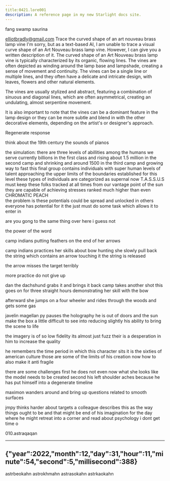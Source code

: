 ```yaml
---
title:0421.lore001
description: A reference page in my new Starlight docs site.
---
```


fang swamp 
saurina 







elliotbradly@gmail.com
Trace the curved shape of an art nouveau brass lamp vine
I'm sorry, but as a text-based AI, I am unable to trace a visual curve shape of an Art Nouveau brass lamp vine. However, I can give you a written description of it. The curved shape of an Art Nouveau brass lamp vine is typically characterized by its organic, flowing lines. The vines are often depicted as winding around the lamp base and lampshade, creating a sense of movement and continuity. The vines can be a single line or multiple lines, and they often have a delicate and intricate design, with leaves, flowers and other natural elements.

The vines are usually stylized and abstract, featuring a combination of sinuous and diagonal lines, which are often asymmetrical, creating an undulating, almost serpentine movement. 


It is also important to note that the vines can be a dominant feature in the lamp design or they can be more subtle and blend in with the other decorative elements, depending on the artist's or designer's approach.



Regenerate response




think about the 19th century 
the sounds of pianos 




the simulation:
there are three levels of abillities among the humans we serve 
currently billions in the first class and rising 
about 1.5 million in the second camp and shrinking
and around 1500 in the third camp and growing way to fast
this final group contains individuals with super human levels of talent
approaching the upper limits of the boundaries established for this level
these types of individuals are categorized as supernal
now T.A.S.S.U.S must keep these folks tracked at all times from our vantage point of the sun
they are capable of achieving stresses ranked much higher than even CHROMATIC PEACH  
the problem is these potentials could be spread and unlocked in others 
everyone has potential for it 
the just must do some task which allows it to enter in 

are you gong to the same thing over here
i guess not

the power of the word

camp indians putting feathers on the end of her arrows

camp indians practices her skills about bow hunting
she slowly pull back the string which contains an arrow touching it
the string is released 

the arrow misses the target
terribly 

more practice 
do not give up

dan the dachshund grabs it and brings it back
camp takes another shot
this goes on for three straight hours
demonstrating her skill with the bow 

afterward she jumps on a four wheeler and rides through the woods
and gets some gas 


javelin magellan py pauses the holography
he is out of doors and the sun make the box a little difficult to see into
reducing slightly his ability to bring the scene to life

the imagery is of so low fidelity its almost just fuzz
their is a desperation in him to increase the quality 

he remembers the time period in which this character sits
it is the sixties of american culture
those are some of the limits of his creation
now how to also make it anti fragile 

there are some challenges 
first he does not even now what she looks like 
the model needs to be created 
second his left shoulder aches because he has put himself into a degenerate timeline

maximon wanders around and bring up questions related to smooth surfaces

jmpy thinks harder about targets 
a colleague describes this as the way things ought to be 
and that might be end of his imagination for the day
where he might retreat into a corner and read about psychology 
i dont get time o



010.astraqaqan

---------------------------
{"year":2022,"month":12,"day":31,"hour":11,"minute":54,"second":5,"millisecond":388}
---------------------------
astrbeokahn
astrokhmahn
astrasokahn
astrkaokahn
